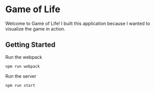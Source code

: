 # Game of Life

Welcome to Game of Life! I built this application because I wanted to visualize the game in action.

## Getting Started

Run the webpack
```sh
npm run webpack
```
Run the server
```sh
npm run start
```
